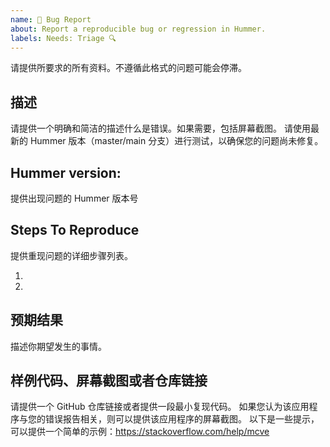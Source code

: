 ```yaml
---
name: 🐛 Bug Report
about: Report a reproducible bug or regression in Hummer.
labels: Needs: Triage 🔍
---
```

请提供所要求的所有资料。不遵循此格式的问题可能会停滞。

## 描述
请提供一个明确和简洁的描述什么是错误。如果需要，包括屏幕截图。
请使用最新的 Hummer 版本（master/main 分支）进行测试，以确保您的问题尚未修复。

## Hummer version:
提供出现问题的 Hummer 版本号

## Steps To Reproduce
提供重现问题的详细步骤列表。

1.
2.

## 预期结果
描述你期望发生的事情。

## 样例代码、屏幕截图或者仓库链接
请提供一个 GitHub 仓库链接或者提供一段最小复现代码。
如果您认为该应用程序与您的错误报告相关，则可以提供该应用程序的屏幕截图。
以下是一些提示，可以提供一个简单的示例：https://stackoverflow.com/help/mcve